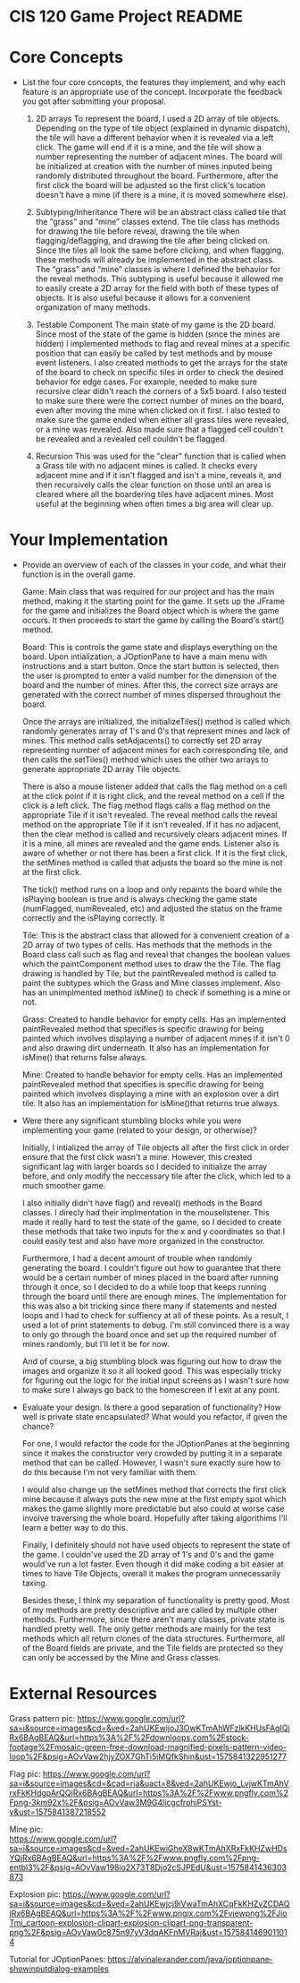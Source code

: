 
# CIS 120 Game Project README


# Core Concepts 


- List the four core concepts, the features they implement, and why each feature
  is an appropriate use of the concept. Incorporate the feedback you got after
  submitting your proposal.

  1. 2D arrays
  To represent the board, I used a 2D array of tile objects. 
  Depending on the type of tile object (explained in dynamic dispatch), the 
  tile will have a different behavior when it is revealed via a left click. 
  The game will end if it is a mine, and the tile will show a number representing 
  the number of adjacent mines. The board will be initialized at creation with
  the number of mines inputed being randomly distributed throughout the board.
  Furthermore, after the first click the board will be adjusted so the first
  click's location doesn't have a mine (if there is a mine, it is moved somewhere
  else). 

  2. Subtyping/Inheritance
  There will be an abstract class called tile that the “grass” and “mine” 
  classes extend. The tile class has methods for drawing the tile 
  before reveal, drawing the tile when flagging/deflagging, and drawing the 
  tile after being clicked on. Since the tiles all look the same before clicking,
   and when flagging, these methods will already be implemented in the abstract 
   class. The “grass” and “mine” classes is where I defined the behavior 
   for the reveal methods. This subtyping is useful because it allowed me to easily 
   create a 2D array for the field with both of these types of objects. It is also
   useful because it allows for a convenient organization of many methods. 
  

  3. Testable Component
  The main state of my game is the 2D board. Since most of the state of the game 
  is hidden (since the mines are hidden) I implemented methods to flag and reveal mines at 
  a specific position that can easily be called by test methods and by mouse event listeners. 
  I also created methods to get the arrays for the state of the board to check on specific tiles
  in order to check the desired behavior for edge cases. For example, needed to make sure recursive
  clear didn't reach the corners of a 5x5 board. I also tested to make sure there were the 
  correct number of mines on the board, even after moving the mine when clicked on it first. 
  I also tested to make sure the game ended when either all grass tiles were revealed, or a mine
  was revealed. Also made sure that a flagged cell couldn't be revealed and a revealed cell
  couldn't be flagged. 
  

  4. Recursion
  This was used for the "clear" function that is called when a Grass tile with no adjacent
  mines is called. It checks every adjacent mine and if it isn't flagged and isn't a mine, 
  reveals it, and then recursively calls the clear function on those until an area is cleared
  where all the boardering tiles have adjacent mines. Most useful at the beginning when often 
  times a big area will clear up.


# Your Implementation 

- Provide an overview of each of the classes in your code, and what their
  function is in the overall game.
  
  Game:
  Main class that was required for our project and has the main method, making
  it the starting point for the game. It sets up the JFrame for the game and 
  initializes the Board object which is where the game occurs. It then proceeds
  to start the game by calling the Board's start() method.
  
  
  Board:
  This is controls the game state and displays everything on the board. Upon intialization,
  a JOptionPane to have a main menu with instructions and a start button.
  Once the start button is selected, then the user is prompted to enter a valid number for
  the dimension of the board and the number of mines. After this, the correct size arrays
  are generated with the correct number of mines dispersed throughout the board. 
  
  Once the arrays are initialized, the initializeTiles() method is called which randomly generates
  array of 1's and 0's that represent mines and lack of mines. This method calls setAdjacents()
  to correctly set 2D array representing number of adjacent mines for each corresponding tile,
  and then calls the setTiles() method which uses the other two arrays to generate appropriate
  2D array Tile objects. 
  
  There is also
  a mouse listener added that calls the flag method on a cell at the click point if it is 
  right click, and the reveal method on a cell if the click is a left click. 
  The flag method flags calls a flag method on the appropriate Tile if it isn't revealed.
  The reveal method calls the reveal method on the appropriate Tile if it isn't revealed.
  If it has no adjacent, then the clear method is called and recursively clears adjacent mines.
  If it is a mine, all mines are revealed and the game ends. Listener also is aware of whether 
  or not there has been a first click. If it is the first click, the setMines method is called
  that adjusts the board so the mine is not at the first click. 
  
  The tick() method runs on a loop and only repaints the board while the isPlaying boolean 
  is true and is always checking the game state (numFlagged, numRevealed, etc) and adjusted
  the status on the frame correctly and the isPlaying correctly. It 
  
  
  Tile: 
  This is the abstract class that allowed for a convenient creation of a 2D array
  of two types of cells. Has methods that the methods in the Board class call such as flag 
  and reveal that changes the boolean values which the paintComponent method uses to draw
  the the Tile. The flag drawing is handled by Tile, but the paintRevealed method is called
  to paint the subtypes which the Grass and Mine classes implement. Also has an unimplmented 
  method isMine() to check if something is a mine or not. 
  
  Grass:
  Created to handle behavior for empty cells. Has an implemented paintRevealed method that 
  specifies is specific drawing for being painted which involves displaying a number of adjacent
  mines if it isn't 0 and also drawing dirt underneath. It also has an implementation for isMine()
  that returns false always.
  
  Mine: 
  Created to handle behavior for empty cells. Has an implemented paintRevealed method that 
  specifies is specific drawing for being painted which involves displaying a mine with an explosion
  over a dirt tile. It also has an implementation for isMine()that returns true always.


- Were there any significant stumbling blocks while you were implementing your
  game (related to your design, or otherwise)?
	
  Initially, I intialized the array of Tile objects all after the first click in order ensure
  that the first click wasn't a mine. However, this created significant lag with larger boards
  so I decided to initialize the array before, and only modify the neccessary tile after the click,
  which led to a much smoother game. 
  
  I also initially didn't have flag() and reveal() methods in the Board classes. I direcly had
  their implmentation in the mouselistener. This made it really hard to test the state of the game,
  so I decided to create these methods that take two inputs for the x and y coordinates so that
  I could easily test and also have more organized in the constructor.
  
  Furthermore, I had a decent amount of trouble when randomly generating the board. I couldn't figure
  out how to guarantee that there would be a certain number of mines placed in the board after
  running through it once, so I decided to do a while loop that keeps running through the board
  until there are enough mines. The implementation for this was also a bit tricking since there
  many if statements and nested loops and I had to check for suffiency at all of these points. As a
  result, I used a lot of print statements to debug. I'm still convinced there is a way to only
  go through the board once and set up the required number of mines randomly, but I'll let it be
  for now. 
  
  And of course, a big stumbling block was figuring out how to draw the images and organize it so
  it all looked good. This was especially tricky for figuring out the logic for the initial
  input screens as I wasn't sure how to make sure I always go back to the homescreen if I exit at
  any point. 
  

- Evaluate your design. Is there a good separation of functionality? How well is
  private state encapsulated? What would you refactor, if given the chance?

	For one, I would refactor the code for the JOptionPanes at the beginning since it makes the
	constructor very crowded by putting it in a separate method that can be called. However, I
	wasn't sure exactly sure how to do this because I'm not very familiar with them. 
	
	I would also change up the setMines method that corrects the first click mine because it 
	always puts the new mine at the first empty spot which makes the game slightly more predictable
	but also could at worse case involve traversing the whole board. Hopefully after taking algorithims
	I'll learn a better way to do this.
	
	Finally, I definitely should not have used objects to represent the state of the game. I couldn've
	used the 2D array of 1's and 0's and the game would've run a lot faster. Even though it did make
	coding a bit easier at times to have Tile Objects, overall it makes the program unnecessarily 
	taxing.  
	
	Besides these, I think my separation of functionality is pretty good. Most of my methods
	are pretty descriptive and are called by multiple other methods. Furthermore, since there 
	aren't many classes, private state is handled pretty well. The only getter methods are mainly
	for the test methods which all return clones of the data structures. Furthermore, all of the
	Board fields are private, and the Tile fields are protected so they can only be accessed by
	the Mine and Grass classes. 



# External Resources 

Grass pattern pic:
https://www.google.com/url?sa=i&source=images&cd=&ved=2ahUKEwijoJ3OwKTmAhWFzlkKHUsFAgIQjRx6BAgBEAQ&url=https%3A%2F%2Fdownloops.com%2Fstock-footage%2Fmosaic-green-free-download-magnified-pixels-pattern-video-loop%2F&psig=AOvVaw2hjyZOX7GhTi5jMQfkShin&ust=1575841322951277

Flag pic: 
https://www.google.com/url?sa=i&source=images&cd=&cad=rja&uact=8&ved=2ahUKEwjo_LvjwKTmAhVrxFkKHdgpArQQjRx6BAgBEAQ&url=https%3A%2F%2Fwww.pngfly.com%2Fpng-3km92x%2F&psig=AOvVaw3M9G4licgcfrohiPSYst-v&ust=1575841387218552
 
Mine pic:  
https://www.google.com/url?sa=i&source=images&cd=&ved=2ahUKEwiGheX8wKTmAhXRxFkKHZwHDsYQjRx6BAgBEAQ&url=https%3A%2F%2Fwww.pngfly.com%2Fpng-entbl3%2F&psig=AOvVaw198io2X73T8Djo2cSJPEdU&ust=1575841436303873

Explosion pic:
https://www.google.com/url?sa=i&source=images&cd=&ved=2ahUKEwjcj9iVwaTmAhXCqFkKHZvZCDAQjRx6BAgBEAQ&url=https%3A%2F%2Fwww.pngix.com%2Fviewpng%2FJioTmi_cartoon-explosion-clipart-explosion-clipart-png-transparent-png%2F&psig=AOvVaw0c875n97yV3dqAKFnMVRaj&ust=1575841469011014

Tutorial for JOptionPanes:
https://alvinalexander.com/java/joptionpane-showinputdialog-examples
